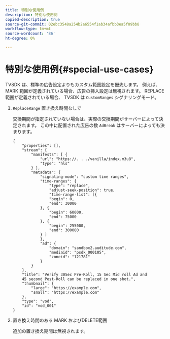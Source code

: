 ```yaml
---
title: 特別な使用例
description: 特別な使用例
copied-description: true
source-git-commit: 02ebc3548a254b2a6554f1ab34afbb3ea5f09bb8
workflow-type: tm+mt
source-wordcount: '86'
ht-degree: 0%

---
```


# 特別な使用例{#special-use-cases}

TVSDK は、標準の広告設定よりもカスタム範囲設定を優先します。 例えば、MARK 範囲が定義されている場合、広告の挿入設定は無視されます。 REPLACE 範囲が定義されている場合、 TVSDK は `CustomRanges` シグナリングモード。

1. `ReplaceRange` 置き換え時間なしで

   交換期間が指定されていない場合は、実際の交換期間がサーバーによって決定されます。 この中に配置された広告の数 `AdBreak` はサーバーによっても決まります。

   ```
   {
       "properties": [],
       "stream": {
           "manifests": [ {
               "url": "https://. . ./vanilla/index.m3u8",
               "type": "hls"
           } ],
           "metadata": {
               "signaling-mode": "custom time ranges",
               "time-ranges": {
                   "type": "replace",
                   "adjust-seek-position": true,
                   "time-range-list": [{
                   "begin": 0,
                   "end": 30000
               }, {
                   "begin": 60000,
                   "end": 75000
               }, {
                   "begin": 255000,
                   "end": 300000
               } ]
               },
               "ad": {             
                   "domain": "sandbox2.auditude.com",
                   "mediaid": "psdk_000105",
                   "zoneid": "121781"
               }     
           }
       },
       "title": "Verify 30Sec Pre-Roll, 15 Sec Mid roll Ad and 
       45 second Post-Roll can be replaced in one shot.",
       "thumbnail": {
           "large": "https://example.com",
           "small": "https://example.com"
       },
       "type": "vod",
       "id": "vod_001"
   }
   ```

1. 置き換え時間のある MARK およびDELETE範囲

   追加の置き換え期間は無視されます。
